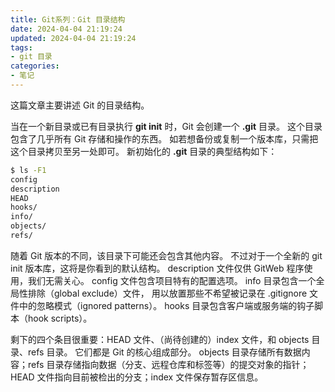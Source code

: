 ```yaml
---
title: Git系列：Git 目录结构
date: 2024-04-04 21:19:24
updated: 2024-04-04 21:19:24
tags:
- git 目录
categories: 
- 笔记
---
```


这篇文章主要讲述 Git 的目录结构。

<!-- more -->

当在一个新目录或已有目录执行 **git init** 时，Git 会创建一个 **.git** 目录。 这个目录包含了几乎所有 Git 存储和操作的东西。 如若想备份或复制一个版本库，只需把这个目录拷贝至另一处即可。 新初始化的 **.git** 目录的典型结构如下：

```bash
$ ls -F1
config
description
HEAD
hooks/
info/
objects/
refs/
```

随着 Git 版本的不同，该目录下可能还会包含其他内容。 不过对于一个全新的 git init 版本库，这将是你看到的默认结构。 description 文件仅供 GitWeb 程序使用，我们无需关心。 config 文件包含项目特有的配置选项。 info 目录包含一个全局性排除（global exclude）文件， 用以放置那些不希望被记录在 .gitignore 文件中的忽略模式（ignored patterns）。 hooks 目录包含客户端或服务端的钩子脚本（hook scripts）。

剩下的四个条目很重要：HEAD 文件、（尚待创建的）index 文件，和 objects 目录、refs 目录。 它们都是 Git 的核心组成部分。 objects 目录存储所有数据内容；refs 目录存储指向数据（分支、远程仓库和标签等）的提交对象的指针； HEAD 文件指向目前被检出的分支；index 文件保存暂存区信息。
